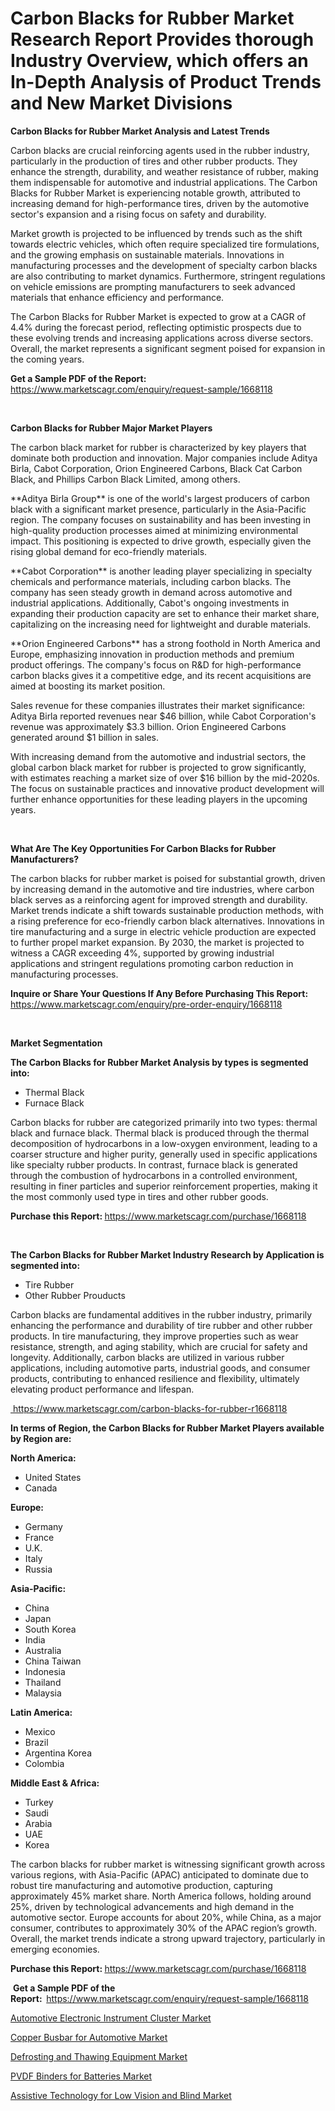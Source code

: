 <p><h1>Carbon Blacks for Rubber Market Research Report Provides thorough Industry Overview, which offers an In-Depth Analysis of Product Trends and New Market Divisions</h1></p><p><strong>Carbon Blacks for Rubber Market Analysis and Latest Trends</strong></p>
<p><p>Carbon blacks are crucial reinforcing agents used in the rubber industry, particularly in the production of tires and other rubber products. They enhance the strength, durability, and weather resistance of rubber, making them indispensable for automotive and industrial applications. The Carbon Blacks for Rubber Market is experiencing notable growth, attributed to increasing demand for high-performance tires, driven by the automotive sector's expansion and a rising focus on safety and durability.</p><p>Market growth is projected to be influenced by trends such as the shift towards electric vehicles, which often require specialized tire formulations, and the growing emphasis on sustainable materials. Innovations in manufacturing processes and the development of specialty carbon blacks are also contributing to market dynamics. Furthermore, stringent regulations on vehicle emissions are prompting manufacturers to seek advanced materials that enhance efficiency and performance.</p><p>The Carbon Blacks for Rubber Market is expected to grow at a CAGR of 4.4% during the forecast period, reflecting optimistic prospects due to these evolving trends and increasing applications across diverse sectors. Overall, the market represents a significant segment poised for expansion in the coming years.</p></p>
<p><strong>Get a Sample PDF of the Report:&nbsp;</strong> <a href="https://www.marketscagr.com/enquiry/request-sample/1668118?utm_campaign=1868&utm_medium=2&utm_source=Github&utm_content=ia&utm_term=08032025&utm_id=carbon-blacks-for-rubber">https://www.marketscagr.com/enquiry/request-sample/1668118</a></p>
<p>&nbsp;</p>
<p><strong>Carbon Blacks for Rubber Major Market Players</strong></p>
<p><p>The carbon black market for rubber is characterized by key players that dominate both production and innovation. Major companies include Aditya Birla, Cabot Corporation, Orion Engineered Carbons, Black Cat Carbon Black, and Phillips Carbon Black Limited, among others.</p><p>**Aditya Birla Group** is one of the world's largest producers of carbon black with a significant market presence, particularly in the Asia-Pacific region. The company focuses on sustainability and has been investing in high-quality production processes aimed at minimizing environmental impact. This positioning is expected to drive growth, especially given the rising global demand for eco-friendly materials.</p><p>**Cabot Corporation** is another leading player specializing in specialty chemicals and performance materials, including carbon blacks. The company has seen steady growth in demand across automotive and industrial applications. Additionally, Cabot's ongoing investments in expanding their production capacity are set to enhance their market share, capitalizing on the increasing need for lightweight and durable materials.</p><p>**Orion Engineered Carbons** has a strong foothold in North America and Europe, emphasizing innovation in production methods and premium product offerings. The company's focus on R&D for high-performance carbon blacks gives it a competitive edge, and its recent acquisitions are aimed at boosting its market position.</p><p>Sales revenue for these companies illustrates their market significance: Aditya Birla reported revenues near $46 billion, while Cabot Corporation's revenue was approximately $3.3 billion. Orion Engineered Carbons generated around $1 billion in sales. </p><p>With increasing demand from the automotive and industrial sectors, the global carbon black market for rubber is projected to grow significantly, with estimates reaching a market size of over $16 billion by the mid-2020s. The focus on sustainable practices and innovative product development will further enhance opportunities for these leading players in the upcoming years.</p></p>
<p>&nbsp;</p>
<p><strong>What Are The Key Opportunities For Carbon Blacks for Rubber Manufacturers?</strong></p>
<p><p>The carbon blacks for rubber market is poised for substantial growth, driven by increasing demand in the automotive and tire industries, where carbon black serves as a reinforcing agent for improved strength and durability. Market trends indicate a shift towards sustainable production methods, with a rising preference for eco-friendly carbon black alternatives. Innovations in tire manufacturing and a surge in electric vehicle production are expected to further propel market expansion. By 2030, the market is projected to witness a CAGR exceeding 4%, supported by growing industrial applications and stringent regulations promoting carbon reduction in manufacturing processes.</p></p>
<p><strong>Inquire or Share Your Questions If Any Before Purchasing This Report:</strong> <a href="https://www.marketscagr.com/enquiry/pre-order-enquiry/1668118?utm_campaign=1868&utm_medium=2&utm_source=Github&utm_content=ia&utm_term=08032025&utm_id=carbon-blacks-for-rubber">https://www.marketscagr.com/enquiry/pre-order-enquiry/1668118</a></p>
<p>&nbsp;</p>
<p><strong>Market Segmentation</strong></p>
<p><strong>The Carbon Blacks for Rubber Market Analysis by types is segmented into:</strong></p>
<p><ul><li>Thermal Black</li><li>Furnace Black</li></ul></p>
<p><p>Carbon blacks for rubber are categorized primarily into two types: thermal black and furnace black. Thermal black is produced through the thermal decomposition of hydrocarbons in a low-oxygen environment, leading to a coarser structure and higher purity, generally used in specific applications like specialty rubber products. In contrast, furnace black is generated through the combustion of hydrocarbons in a controlled environment, resulting in finer particles and superior reinforcement properties, making it the most commonly used type in tires and other rubber goods.</p></p>
<p><strong>Purchase this Report:&nbsp;</strong><a href="https://www.marketscagr.com/purchase/1668118?utm_campaign=1868&utm_medium=2&utm_source=Github&utm_content=ia&utm_term=08032025&utm_id=carbon-blacks-for-rubber">https://www.marketscagr.com/purchase/1668118</a></p>
<p>&nbsp;</p>
<p><strong>The Carbon Blacks for Rubber Market Industry Research by Application is segmented into:</strong></p>
<p><ul><li>Tire Rubber</li><li>Other Rubber Prouducts</li></ul></p>
<p><p>Carbon blacks are fundamental additives in the rubber industry, primarily enhancing the performance and durability of tire rubber and other rubber products. In tire manufacturing, they improve properties such as wear resistance, strength, and aging stability, which are crucial for safety and longevity. Additionally, carbon blacks are utilized in various rubber applications, including automotive parts, industrial goods, and consumer products, contributing to enhanced resilience and flexibility, ultimately elevating product performance and lifespan.</p></p>
<p><a href="https://www.marketscagr.com/carbon-blacks-for-rubber-r1668118?utm_campaign=1868&utm_medium=2&utm_source=Github&utm_content=ia&utm_term=08032025&utm_id=carbon-blacks-for-rubber">&nbsp;https://www.marketscagr.com/carbon-blacks-for-rubber-r1668118</a></p>
<p><strong>In terms of Region, the Carbon Blacks for Rubber Market Players available by Region are:</strong></p>
<p>
    <p> <strong> North America: </strong>
        <ul>
            <li>United States</li>
            <li>Canada</li>
        </ul>
        </p> 
    <p> <strong> Europe: </strong>
        <ul>
            <li>Germany</li>
            <li>France</li>
            <li>U.K.</li>
            <li>Italy</li>
            <li>Russia</li>
        </ul>
        </p> 
    <p> <strong> Asia-Pacific: </strong>
        <ul>
            <li>China</li>
            <li>Japan</li>
            <li>South Korea</li>
            <li>India</li>
            <li>Australia</li>
            <li>China Taiwan</li>
            <li>Indonesia</li>
            <li>Thailand</li>
            <li>Malaysia</li>
        </ul>
        </p> 
    <p> <strong> Latin America: </strong>
        <ul>
            <li>Mexico</li>
            <li>Brazil</li>
            <li>Argentina Korea</li>
            <li>Colombia</li>
        </ul>
        </p> 
    <p> <strong> Middle East & Africa: </strong>
        <ul>
            <li>Turkey</li>
            <li>Saudi</li>
            <li>Arabia</li>
            <li>UAE</li>
            <li>Korea</li>
        </ul>
    </p>
    </p>
<p><p>The carbon blacks for rubber market is witnessing significant growth across various regions, with Asia-Pacific (APAC) anticipated to dominate due to robust tire manufacturing and automotive production, capturing approximately 45% market share. North America follows, holding around 25%, driven by technological advancements and high demand in the automotive sector. Europe accounts for about 20%, while China, as a major consumer, contributes to approximately 30% of the APAC region’s growth. Overall, the market trends indicate a strong upward trajectory, particularly in emerging economies.</p></p>
<p><strong>Purchase this Report: </strong><a href="https://www.marketscagr.com/purchase/1668118?utm_campaign=1868&utm_medium=2&utm_source=Github&utm_content=ia&utm_term=08032025&utm_id=carbon-blacks-for-rubber">https://www.marketscagr.com/purchase/1668118</a></p>
<p>&nbsp;<strong>Get a Sample PDF of the Report:&nbsp;&nbsp;</strong><a href="https://www.marketscagr.com/enquiry/request-sample/1668118?utm_campaign=1868&utm_medium=2&utm_source=Github&utm_content=ia&utm_term=08032025&utm_id=carbon-blacks-for-rubber">https://www.marketscagr.com/enquiry/request-sample/1668118</a></p>
<p><strong></strong></p>
<p><p><a href="https://github.com/Krish2023na/Market-Research-Report-List-7/blob/main/automotive-electronic-instrument-cluster-market.md?utm_campaign=1868&utm_medium=2&utm_source=Github&utm_content=ia&utm_term=08032025&utm_id=carbon-blacks-for-rubber">Automotive Electronic Instrument Cluster Market</a></p><p><a href="https://github.com/nyanikumchu/Market-Research-Report-List-1/blob/main/copper-busbar-for-automotive-market.md?utm_campaign=1868&utm_medium=2&utm_source=Github&utm_content=ia&utm_term=08032025&utm_id=carbon-blacks-for-rubber">Copper Busbar for Automotive Market</a></p><p><a href="https://github.com/RickHolmes3/Market-Research-Report-List-7/blob/main/defrosting-and-thawing-equipment-market.md?utm_campaign=1868&utm_medium=2&utm_source=Github&utm_content=ia&utm_term=08032025&utm_id=carbon-blacks-for-rubber">Defrosting and Thawing Equipment Market</a></p><p><a href="https://github.com/suebabuhai/Market-Research-Report-List-1/blob/main/pvdf-binders-for-batteries-market.md?utm_campaign=1868&utm_medium=2&utm_source=Github&utm_content=ia&utm_term=08032025&utm_id=carbon-blacks-for-rubber">PVDF Binders for Batteries Market</a></p><p><a href="https://github.com/dagnewopus/Market-Research-Report-List-1/blob/main/assistive-technology-for-low-vision-and-blind-market.md?utm_campaign=1868&utm_medium=2&utm_source=Github&utm_content=ia&utm_term=08032025&utm_id=carbon-blacks-for-rubber">Assistive Technology for Low Vision and Blind Market</a></p></p>